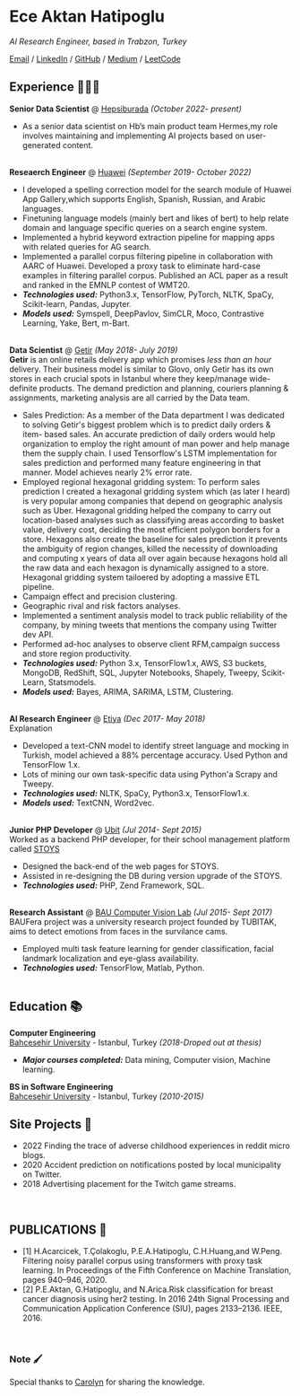 # Ece Aktan Hatipoglu
_AI Research Engineer, based in Trabzon, Turkey_ <br>

[Email](mailto:eceaktanhatipoglu@gmail.com) / [LinkedIn](https://www.linkedin.com/in/ecehtp/) / [GitHub](https://github.com/pinareceaktan) / [Medium](https://medium.com/@pinareceaktan) / [LeetCode](https://leetcode.com/eceaktanhatipoglu/)


## Experience 👩🏻‍💻
**Senior Data Scientist** @ [Hepsiburada](https://www.hepsiburada.com/) _(October 2022- present)_<br>
- As a senior data scientist on Hb’s main product team Hermes,my role involves maintaining and implementing AI projects based on user-generated content.
<br><br>

**Reseaerch Engineer** @ [Huawei](https://www.huawei.com/tr/) _(September 2019- October 2022)_<br>
- I developed a spelling correction model for the search module of Huawei App Gallery,which supports English, Spanish, Russian, and Arabic languages.
- Finetuning language models (mainly bert and likes of bert) to help relate domain and language specific queries on a search engine system.
- Implemented a hybrid keyword extraction pipeline for mapping apps with related queries for AG search.
- Implemented a parallel corpus filtering pipeline in collaboration with AARC of
Huawei. Developed a proxy task to eliminate hard-case examples in filtering parallel corpus. Published an ACL paper as a result and ranked in the EMNLP contest of WMT20.
- **_Technologies used:_** Python3.x, TensorFlow, PyTorch, NLTK, SpaCy, Scikit-learn, Pandas, Jupyter.
- **_Models used:_** Symspell, DeepPavlov, SimCLR, Moco, Contrastive Learning, Yake, Bert, m-Bart.
<br><br>

**Data Scientist** @ [Getir](https://getir.com/) _(May 2018- July 2019)_<br>
**Getir** is an online retails delivery app which promises _less than an hour_ delivery. Their business model is similar to Glovo, only Getir has its own stores in each crucial spots in Istanbul where they keep/manage wide-definite products. The demand prediction and planning, couriers planning & assignments, marketing analysis are all carried by the Data team. 
- Sales Prediction: As a member of the Data department I was dedicated to solving Getir's biggest problem which is to predict daily orders & item- based sales. An accurate prediction of daily orders would help organization to employ the right amount of man power and help manage them the supply chain. I used Tensorflow's LSTM implementation for sales prediction and performed many feature engineering in that manner. Model achieves nearly 2% error rate.
- Employed regional hexagonal gridding system: To perform sales prediction I created a hexagonal gridding system which (as later I heard) is very popular among companies that depend on geographic analysis such as Uber. Hexagonal gridding helped the company to carry out location-based analyses such as classifying areas according to basket value, delivery cost, deciding the most efficient polygon borders for a store. Hexagons also create the baseline for sales prediction it prevents the ambiguity of region changes, killed the necessity of downloading and computing x years of data all over again because hexagons hold all the raw data and each hexagon is dynamically assigned to a store. Hexagonal gridding system tailoered by adopting a massive ETL
pipeline.  
- Campaign effect and precision clustering.  
- Geographic rival and risk factors analyses.  
- Implemented a sentiment analysis model to track public reliability of the company, by mining tweets that mentions the company using Twitter dev API.  
- Performed ad-hoc analyses to observe client RFM,campaign success and store region productivity.  
- **_Technologies used:_** Python 3.x, TensorFlow1.x, AWS, S3 buckets, MongoDB, RedShift, SQL, Jupyter Notebooks, Shapely, Tweepy, Scikit-Learn, Statsmodels.
- **_Models used:_** Bayes, ARIMA, SARIMA, LSTM, Clustering.
<br><br>

**AI Research Engineer** @ [Etiya](https://www.etiya.com/tr) _(Dec 2017- May 2018)_<br>
Explanation
- Developed a text-CNN model to identify street language and mocking in Turkish, model achieved a 88% percentage accuracy. Used Python and TensorFlow 1.x. 
- Lots of mining our own task-specific data using Python'a Scrapy and Tweepy.
- **_Technologies used:_** NLTK, SpaCy, Python3.x, TensorFlow1.x.
- **_Models used:_** TextCNN, Word2vec.
<br><br>

**Junior PHP Developer** @ [Ubit](https://www.ubit.com.tr/) _(Jul 2014- Sept 2015)_<br>
Worked as a backend PHP developer, for their school management platform called [STOYS](https://stoys.co/)
- Designed the back-end of the web pages for STOYS.
- Assisted in re-designing the DB during version upgrade of the STOYS.
- **_Technologies used:_** PHP, Zend Framework, SQL.
<br><br>

**Research Assistant** @ [BAU Computer Vision Lab](https://bau.edu.tr/) _(Jul 2015- Sept 2017)_<br>
BAUFera project was a university research project founded by TUBITAK, aims to detect emotions from faces in the survilance cams.   
- Employed multi task feature learning for gender classification, facial landmark localization and eye-glass availability.
- **_Technologies used:_** TensorFlow, Matlab, Python.
<br><br>


## Education 📚
**Computer Engineering** <br>
[Bahcesehir University](https://bau.edu.tr/) - Istanbul, Turkey _(2018-Droped out at thesis)_
- **_Major courses completed:_** Data mining, Computer vision, Machine learning. 

**BS in Software Engineering** <br>
[Bahcesehir University](https://bau.edu.tr/) - Istanbul, Turkey _(2010-2015)_
<br>

## Site Projects 🐝
- 2022 Finding the trace of adverse childhood experiences in reddit micro blogs.
- 2020 Accident prediction on notifications posted by local municipality on Twitter. 
- 2018 Advertising placement for the Twitch game streams.
<br>

## PUBLICATIONS 🔦
  
- [1] H.Acarcicek, T.Çolakoglu, P.E.A.Hatipoglu, C.H.Huang,and W.Peng. Filtering noisy parallel corpus using transformers with proxy task learning. In Proceedings of the Fifth Conference on Machine Translation, pages 940–946, 2020.
- [2] P.E.Aktan, G.Hatipoglu, and N.Arica.Risk classification for breast cancer diagnosis using her2 testing. In 2016 24th Signal Processing and Communication Application Conference (SIU), pages 2133–2136. IEEE, 2016.
<br>

### Note 🖌
Special thanks to [Carolyn](https://workwithcarolyn.com/blog/digital-cv-guide) for sharing the knowledge.
